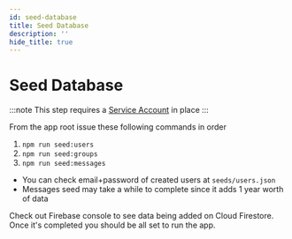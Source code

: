 ```yaml
---
id: seed-database
title: Seed Database
description: ''
hide_title: true
---
```


# Seed Database

:::note
This step requires a [Service Account](/setup/firebase-add-service-account) in place
:::

From the app root issue these following commands in order

1. `npm run seed:users`
2. `npm run seed:groups`
3. `npm run seed:messages`

- You can check email+password of created users at `seeds/users.json`
- Messages seed may take a while to complete since it adds 1 year worth of data

Check out Firebase console to see data being added on Cloud Firestore.
Once it's completed you should be all set to run the app.
